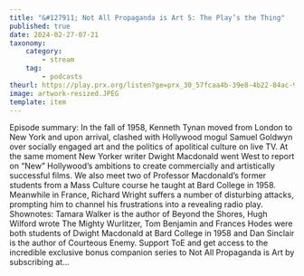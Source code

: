 ```yaml
---
title: "&#127911; Not All Propaganda is Art 5: The Play’s the Thing"
published: true
date: 2024-02-27-07-21
taxonomy:
    category:
        - stream
    tag:
        - podcasts
theurl: https://play.prx.org/listen?ge=prx_30_57fcaa4b-39e8-4b22-84ac-9e3f865d9f15&uf=http%3A%2F%2Ffeeds.prx.org%2FTOE
image: artwork-resized.JPEG
template: item
---
```


Episode summary: In the fall of 1958, Kenneth Tynan moved from London to New York and upon arrival, clashed with Hollywood mogul Samuel Goldwyn over socially engaged art and the politics of apolitical culture on live TV. At the same moment New Yorker writer Dwight Macdonald went West to report on &ldquo;New&rdquo; Hollywood&rsquo;s ambitions to create commercially and artistically successful films. We also meet two of Professor Macdonald&rsquo;s former students from a Mass Culture course he taught at Bard College in 1958. Meanwhile in France, Richard Wright suffers a number of disturbing attacks, prompting him to channel his frustrations into a revealing radio play. Shownotes: Tamara Walker is the author of Beyond the Shores, Hugh Wilford wrote The Mighty Wurlitzer, Tom Benjamin and Frances Hodes were both students of Dwight Macdonald at Bard College in 1958 and Dan Sinclair is the author of Courteous Enemy. Support ToE and get access to the incredible exclusive bonus companion series to Not All Propaganda is Art by subscribing at&hellip;
